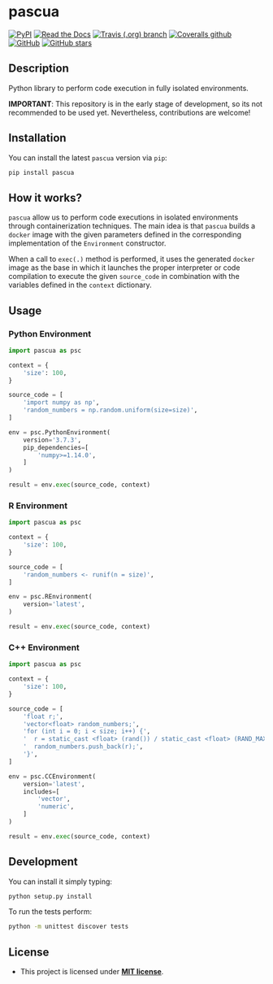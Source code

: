 # pascua

[![PyPI](https://img.shields.io/pypi/v/pascua.svg)](https://pypi.org/project/pascua)
[![Read the Docs](https://img.shields.io/readthedocs/pascua.svg)](https://pascua.readthedocs.io/)
[![Travis (.org) branch](https://img.shields.io/travis/garciparedes/pascua/master.svg)](https://travis-ci.org/garciparedes/pascua/branches)
[![Coveralls github](https://img.shields.io/coveralls/github/garciparedes/pascua.svg)](https://coveralls.io/github/garciparedes/pascua)
[![GitHub](https://img.shields.io/github/license/garciparedes/pascua.svg)](https://github.com/garciparedes/pascua/blob/master/LICENSE)
[![GitHub stars](https://img.shields.io/github/stars/garciparedes/pascua.svg)](https://github.com/garciparedes/pascua)

## Description 

Python library to perform code execution in fully isolated environments.

**IMPORTANT**: This repository is in the early stage of development, so its not recommended to be used yet. Nevertheless, contributions are welcome!


## Installation

You can install the latest ``pascua`` version via ``pip``:

```bash
pip install pascua
```

## How it works?

`pascua` allow us to perform code executions in isolated environments through containerization techniques. The main idea is that `pascua` builds a `docker` image with the given parameters defined in the corresponding implementation of the `Environment` constructor. 

When a call to `exec(.)` method is performed, it uses the generated `docker` image as the base in which it launches the proper interpreter or code compilation to execute the given `source_code` in combination with the variables defined in the `context` dictionary.

## Usage

### Python Environment

```python
import pascua as psc

context = {
    'size': 100,
}

source_code = [
    'import numpy as np',
    'random_numbers = np.random.uniform(size=size)',
]

env = psc.PythonEnvironment(
    version='3.7.3', 
    pip_dependencies=[
        'numpy>=1.14.0',
    ]
)

result = env.exec(source_code, context)
```

### R Environment

```python
import pascua as psc

context = {
    'size': 100,
}

source_code = [
    'random_numbers <- runif(n = size)',
]

env = psc.REnvironment(
    version='latest',
)

result = env.exec(source_code, context)
```

### C++ Environment

```python
import pascua as psc

context = {
    'size': 100,
}

source_code = [
    'float r;',
    'vector<float> random_numbers;',
    'for (int i = 0; i < size; i++) {',
    '  r = static_cast <float> (rand()) / static_cast <float> (RAND_MAX);',
    '  random_numbers.push_back(r);',
    '}',
]

env = psc.CCEnvironment(
    version='latest',
    includes=[
        'vector',
        'numeric',
    ]
)

result = env.exec(source_code, context)
```


## Development

You can install it simply typing:

```bash
python setup.py install
```

To run the tests perform:

```bash
python -m unittest discover tests
```

## License

- This project is licensed under **[MIT license](http://opensource.org/licenses/mit-license.php)**.
